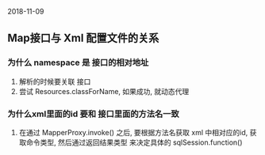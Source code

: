 2018-11-09

## Map接口与 Xml 配置文件的关系

### 为什么 namespace 是 接口的相对地址
1. 解析的时候要关联 接口
2. 尝试 Resources.classForName, 如果成功, 就动态代理

### 为什么xml里面的id 要和 接口里面的方法名一致
1. 在通过 MapperProxy.invoke() 之后, 要根据方法名获取 xml 中相对应的id, 获取命令类型, 然后通过返回结果类型
    来决定具体的 sqlSession.function()